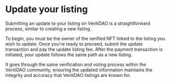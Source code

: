 # Update your listing

Submitting an update to your listing on VeritiDAO is a straightforward process, similar to creating a new listing.

To begin, you must be the owner of the verified NFT linked to the listing you wish to update. Once you're ready to proceed, submit the update transaction and pay the update listing fee. After the payment transaction is initiated, your update follows the same path as a new listing.&#x20;

It goes through the same verification and voting process within the VeritiDAO community, ensuring the updated information maintains the integrity and accuracy that VeritiDAO listings are known for.
